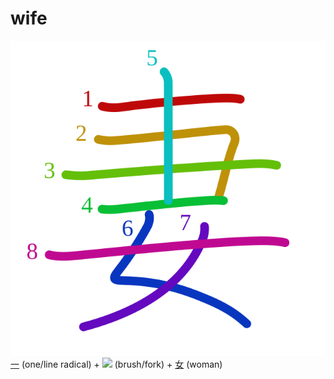 # wife
![59bb](../kanji-colorize/59bb.svg)
[一](一.md) (one/line radical) + [![](http://www.kanjidamage.com/assets/radsmall/brush-b9ce6d3871bab51c139599dbd68786430d57313f9b51cc9331f86c7216880600.jpg)](http://www.kanjidamage.com/kanji/1658-brushfork) (brush/fork) + [女](女.md) (woman)
